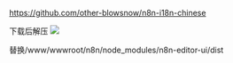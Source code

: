 https://github.com/other-blowsnow/n8n-i18n-chinese

下载后解压
![](https://qhdtc.oss-cn-chengdu.aliyuncs.com/new/20250408215139.png)

替换/www/wwwroot/n8n/node_modules/n8n-editor-ui/dist